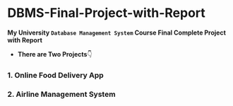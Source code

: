 # DBMS-Final-Project-with-Report

**My University `Database Management System` Course Final Complete Project with Report**
- **There are Two Projects**👇

### 1. Online Food Delivery App
### 2. Airline Management System 

